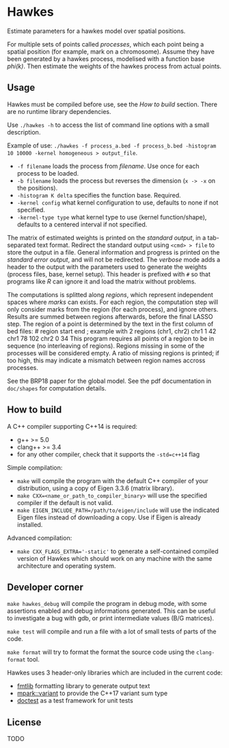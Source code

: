 Hawkes
============

Estimate parameters for a hawkes model over spatial positions.

For multiple sets of points called _processes_, which each point being a spatial position (for example, mark on a chromosome).
Assume they have been generated by a hawkes process, modelised with a function base _phi(k)_.
Then estimate the weights of the hawkes process from actual points.

Usage
-----

Hawkes must be compiled before use, see the *How to build* section.
There are no runtime library dependencies.

Use `./hawkes -h` to access the list of command line options with a small description.

Example of use: `./hawkes -f process_a.bed -f process_b.bed -histogram 10 10000 -kernel homogeneous > output_file`.
- `-f filename` loads the process from _filename_. Use once for each process to be loaded.
- `-b filename` loads the process but reverses the dimension (`x -> -x` on the positions).
- `-histogram K delta` specifies the function base. Required.
- `-kernel config` what kernel configuration to use, defaults to none if not specified.
- `-kernel-type type` what kernel type to use (kernel function/shape), defaults to a centered interval if not specified.

The matrix of estimated weights is printed on the _standard output_, in a tab-separated text format.
Redirect the standard output using `<cmd> > file` to store the output in a file.
General information and progress is printed on the _standard error output_, and will not be redirected.
The _verbose_ mode adds a header to the output with the parameters used to generate the weights (process files, base, kernel setup).
This header is prefixed with `#` so that programs like _R_ can ignore it and load the matrix without problems.

The computations is splitted along _regions_, which represent independent spaces where _marks_ can exists.
For each region, the computation step will only consider marks from the region (for each process), and ignore others.
Results are summed between regions afterwards, before the final LASSO step.
The region of a point is determined by the text in the first column of bed files:
	# region start end ; example with 2 regions (chr1, chr2)
	chr1 1 42
	chr1 78 102
	chr2 0 34
This program requires all points of a region to be in sequence (no interleaving of regions).
Regions missing in some of the processes will be considered empty.
A ratio of missing regions is printed; if too high, this may indicate a mismatch between region names accross processes.

See the BRP18 paper for the global model.
See the pdf documentation in `doc/shapes` for computation details.

How to build
------------

A C++ compiler supporting C++14 is required:
- g++ >= 5.0
- clang++ >= 3.4
- for any other compiler, check that it supports the `-std=c++14` flag

Simple compilation:
- `make` will compile the program with the default C++ compiler of your distribution, using a copy of Eigen 3.3.6 (matrix library).
- `make CXX=<name_or_path_to_compiler_binary>` will use the specified compiler if the default is not valid.
- `make EIGEN_INCLUDE_PATH=/path/to/eigen/include` will use the indicated Eigen files instead of downloading a copy. Use if Eigen is already installed.

Advanced compilation:
- `make CXX_FLAGS_EXTRA='-static'` to generate a self-contained compiled version of Hawkes which should work on any machine with the same architecture and operating system.

Developer corner
----------------

`make hawkes_debug` will compile the program in debug mode, with some assertions enabled and debug informations generated.
This can be useful to investigate a bug with gdb, or print intermediate values (B/G matrices).

`make test` will compile and run a file with a lot of small tests of parts of the code.

`make format` will try to format the format the source code using the `clang-format` tool.

Hawkes uses 3 header-only libraries which are included in the current code:
- [fmtlib](http://fmtlib.net) formatting library to generate output text
- [mpark::variant](https://github.com/mpark/variant) to provide the C++17 variant sum type
- [doctest](https://github.com/onqtam/doctest) as a test framework for unit tests

License
-------

TODO
